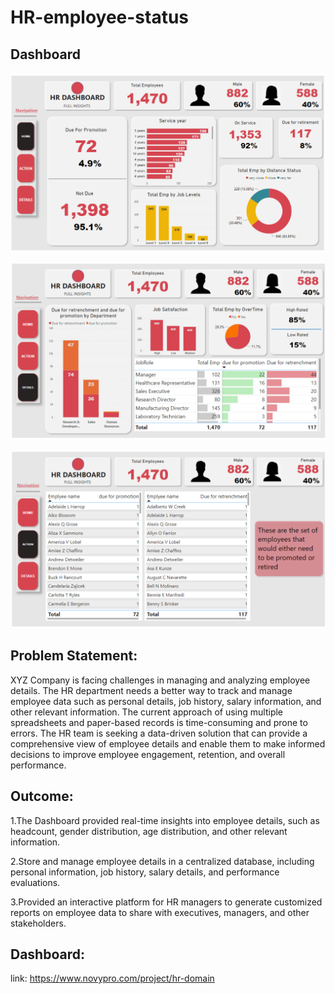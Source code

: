 # HR-employee-status
## Dashboard
![Home](https://github.com/leo7736/Power_BI_Project/blob/main/HR_Analytics/Power%20BI%20_%20Project%20_%20HR%20Employee%20Status%20-%20Google%20Chrome%2025-08-23%208.27.53%20PM.png)

![Detail](https://github.com/leo7736/Power_BI_Project/blob/main/HR_Analytics/Power%20BI%20_%20Project%20_%20HR%20Employee%20Status%20-%20Google%20Chrome%2025-08-23%208.28.03%20PM.png)

![Status](https://github.com/leo7736/Power_BI_Project/blob/main/HR_Analytics/Power%20BI%20_%20Project%20_%20HR%20Employee%20Status%20-%20Google%20Chrome%2025-08-23%208.28.16%20PM.png)

## Problem Statement:

XYZ Company is facing challenges in managing and analyzing employee details. The HR department needs a better way to track and manage employee data such as personal details, job history, salary information, and other relevant information. The current approach of using multiple spreadsheets and paper-based records is time-consuming and prone to errors. The HR team is seeking a data-driven solution that can provide a comprehensive view of employee details and enable them to make informed decisions to improve employee engagement, retention, and overall performance.

## Outcome:
1.The Dashboard provided real-time insights into employee details, such as headcount, gender distribution, age distribution, and other relevant information.

2.Store and manage employee details in a centralized database, including personal information, job history, salary details, and performance evaluations.

3.Provided an interactive platform for HR managers to generate customized reports on employee data to share with executives, managers, and other stakeholders.

## Dashboard:

link: https://www.novypro.com/project/hr-domain
